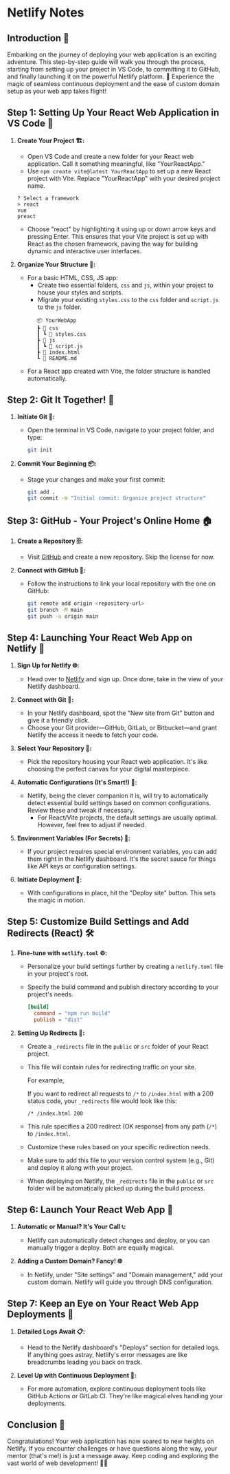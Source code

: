 # Netlify Notes

## Introduction 🌟

Embarking on the journey of deploying your web application is an exciting adventure. This step-by-step guide will walk you through the process, starting from setting up your project in VS Code, to committing it to GitHub, and finally launching it on the powerful Netlify platform. 🚀 Experience the magic of seamless continuous deployment and the ease of custom domain setup as your web app takes flight!

## Step 1: Setting Up Your React Web Application in VS Code 🚀

1. **Create Your Project 🏗️:**
   - Open VS Code and create a new folder for your React web application. Call it something meaningful, like "YourReactApp."
   - Use `npm create vite@latest YourReactApp` to set up a new React project with Vite. Replace "YourReactApp" with your desired project name.

   ```plaintext
   ? Select a framework
   > react
   vue
   preact
   ```

   - Choose "react" by highlighting it using up or down arrow keys and pressing Enter. This ensures that your Vite project is set up with React as the chosen framework, paving the way for building dynamic and interactive user interfaces.

2. **Organize Your Structure 🧱:**
   - For a basic HTML, CSS, JS app:
     - Create two essential folders, `css` and `js`, within your project to house your styles and scripts.
     - Migrate your existing `styles.css` to the `css` folder and `script.js` to the `js` folder.
     ```plaintext
        📦 YourWebApp
        ┣ 📂 css
        ┃ ┗ 📜 styles.css
        ┣ 📂 js
        ┃ ┗ 📜 script.js
        ┣ 📜 index.html
        ┗ 📜 README.md
     ```
   - For a React app created with Vite, the folder structure is handled automatically.

## Step 2: Git It Together! 🔄

1. **Initiate Git 🚀:**
   - Open the terminal in VS Code, navigate to your project folder, and type:
     ```bash
     git init
     ```

2. **Commit Your Beginning 📦:**
   - Stage your changes and make your first commit:
     ```bash
     git add .
     git commit -m "Initial commit: Organize project structure"
     ```

## Step 3: GitHub - Your Project's Online Home 🏠

1. **Create a Repository 🗄️:**
   - Visit [GitHub](https://github.com/) and create a new repository. Skip the license for now.

2. **Connect with GitHub 🔗:**
   - Follow the instructions to link your local repository with the one on GitHub:
     ```bash
     git remote add origin <repository-url>
     git branch -M main
     git push -u origin main
     ```

## Step 4: Launching Your React Web App on Netlify 🚀

1. **Sign Up for Netlify 🌐:**
   - Head over to [Netlify](https://www.netlify.com/) and sign up. Once done, take in the view of your Netlify dashboard.

2. **Connect with Git 🔄:**
   - In your Netlify dashboard, spot the "New site from Git" button and give it a friendly click.
   - Choose your Git provider—GitHub, GitLab, or Bitbucket—and grant Netlify the access it needs to fetch your code.

3. **Select Your Repository 📁:**
   - Pick the repository housing your React web application. It's like choosing the perfect canvas for your digital masterpiece.

4. **Automatic Configurations (It's Smart!) 🤖:**
   - Netlify, being the clever companion it is, will try to automatically detect essential build settings based on common configurations. Review these and tweak if necessary.
     - For React/Vite projects, the default settings are usually optimal. However, feel free to adjust if needed.

5. **Environment Variables (For Secrets) 🔐:**
   - If your project requires special environment variables, you can add them right in the Netlify dashboard. It's the secret sauce for things like API keys or configuration settings.

6. **Initiate Deployment 🚀:**
   - With configurations in place, hit the "Deploy site" button. This sets the magic in motion.

## Step 5: Customize Build Settings and Add Redirects (React) 🛠️

1. **Fine-tune with `netlify.toml` ⚙️:**

   - Personalize your build settings further by creating a `netlify.toml` file in your project's root.
   - Specify the build command and publish directory according to your project's needs.

     ```toml
     [build]
       command = "npm run build"
       publish = "dist"
     ```

2. **Setting Up Redirects 🔄:**

   - Create a `_redirects` file in the `public` or `src` folder of your React project.
   - This file will contain rules for redirecting traffic on your site.

     For example,

        If you want to redirect all requests to `/*` to `/index.html` with a 200 status code, your `_redirects` file would look like this:

      ```plaintext
      /* /index.html 200
      ```

    - This rule specifies a 200 redirect (OK response) from any path (`/*`) to `/index.html`.
    - Customize these rules based on your specific redirection needs.

    - Make sure to add this file to your version control system (e.g., Git) and deploy it along with your project.

    - When deploying on Netlify, the `_redirects` file in the `public` or `src` folder will be automatically picked up during the build process.

## Step 6: Launch Your React Web App 🚀

1. **Automatic or Manual? It's Your Call 📞:**
   - Netlify can automatically detect changes and deploy, or you can manually trigger a deploy. Both are equally magical.

2. **Adding a Custom Domain? Fancy! 🌐**
   - In Netlify, under "Site settings" and "Domain management," add your custom domain. Netlify will guide you through DNS configuration.

## Step 7: Keep an Eye on Your React Web App Deployments 🚨

1. **Detailed Logs Await 📋:**
   - Head to the Netlify dashboard's "Deploys" section for detailed logs. If anything goes astray, Netlify's error messages are like breadcrumbs leading you back on track.

2. **Level Up with Continuous Deployment 🔄:**
   - For more automation, explore continuous deployment tools like GitHub Actions or GitLab CI. They're like magical elves handling your deployments.

## Conclusion 🎉

Congratulations! Your web application has now soared to new heights on Netlify. If you encounter challenges or have questions along the way, your mentor (that's me!) is just a message away. Keep coding and exploring the vast world of web development! 🚀🌐